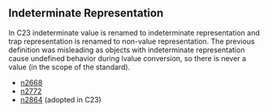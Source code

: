 

## Indeterminate Representation ##

In C23 indeterminate value is renamed to indeterminate representation
and trap representation is renamed to non-value representation.
The previous definition was misleading as objects with indeterminate
representation cause undefined behavior during lvalue conversion,
so there is never a value (in the scope of the standard). 

* [n2668](https://www.open-std.org/jtc1/sc22/wg14/www/docs/n2668.pdf)
* [n2772](https://www.open-std.org/jtc1/sc22/wg14/www/docs/n2772.pdf)
* [n2864](https://www.open-std.org/jtc1/sc22/wg14/www/docs/n2863.pdf) (adopted in C23)

